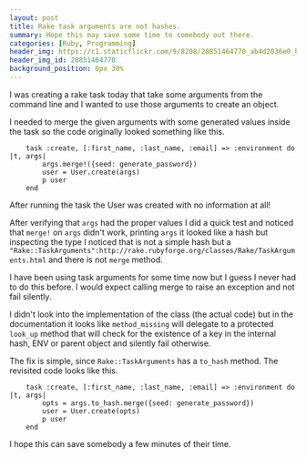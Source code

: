 ```yaml
---
layout: post
title: Rake task arguments are not hashes.
summary: Hope this may save some time to somebody out there.
categories: [Ruby, Programming]
header_img: https://c1.staticflickr.com/9/8208/28851464770_ab4d2036e0_h.jpg
header_img_id: 28851464770
background_position: 0px 30%
---
```


I was creating a rake task today that take some arguments from the command line and I wanted to use those arguments to create an object.

I needed to merge the given arguments with some generated values inside the task so the code originally looked something like this.

```
    task :create, [:first_name, :last_name, :email] => :environment do |t, args|
        args.merge!({seed: generate_password})
        user = User.create(args)
        p user
    end
```

After running the task the User was created with no information at all!

After verifying that `args` had the proper values I did a quick test and noticed that `merge!` on `args` didn't work, printing `args` it looked like a hash but inspecting the type I noticed that is not a simple hash but a `"Rake::TaskArguments":http://rake.rubyforge.org/classes/Rake/TaskArguments.html` and there is not `merge` method.

I have been using task arguments for some time now but I guess I never had to do this before. I would expect calling merge to raise an exception and not fail silently.

I didn't look into the implementation of the class (the actual code) but in the documentation it looks like `method_missing` will delegate to a protected `look_up` method that will check for the existence of a key in the internal hash, ENV or parent object and silently fail otherwise.

The fix is simple, since `Rake::TaskArguments` has a `to_hash` method.
The revisited code looks like this.

```
    task :create, [:first_name, :last_name, :email] => :environment do |t, args|
        opts = args.to_hash.merge({seed: generate_password})
        user = User.create(opts)
        p user
    end
```

I hope this can save somebody a few minutes of their time.
